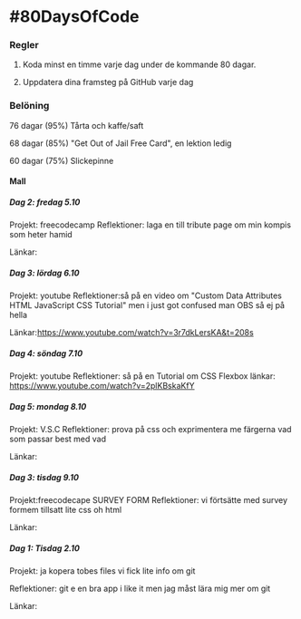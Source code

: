 # #80DaysOfCode

### Regler

1. Koda minst en timme varje dag under de kommande 80 dagar.

2. Uppdatera dina framsteg på GitHub varje dag

### Belöning

76 dagar (95%) Tårta och kaffe/saft

68 dagar (85%) "Get Out of Jail Free Card", en lektion ledig

60 dagar (75%) Slickepinne

#### Mall

##### Dag 2: fredag 5.10

Projekt: freecodecamp
Reflektioner: laga en till tribute page om min kompis som heter hamid 

Länkar:

##### Dag 3: lördag 6.10

Projekt: youtube
Reflektioner:så på en video om "Custom Data Attributes HTML JavaScript CSS Tutorial" men i just got confused man OBS så ej på hella

Länkar:https://www.youtube.com/watch?v=3r7dkLersKA&t=208s

##### Dag 4: söndag 7.10

Projekt: youtube
Reflektioner: så på en Tutorial om CSS Flexbox 
länkar: https://www.youtube.com/watch?v=2plKBskaKfY

##### Dag 5: mondag 8.10

Projekt: V.S.C
Reflektioner: prova på css och exprimentera me färgerna vad som passar best med vad 

Länkar:

##### Dag 3: tisdag 9.10

Projekt:freecodecape  SURVEY FORM 
Reflektioner: vi förtsätte med survey formem tillsatt lite css oh html 

Länkar:


##### Dag 1: Tisdag 2.10

Projekt: ja kopera tobes files vi fick lite info om git 

Reflektioner: git e en bra app i like it men jag måst lära mig mer om git 

Länkar:

